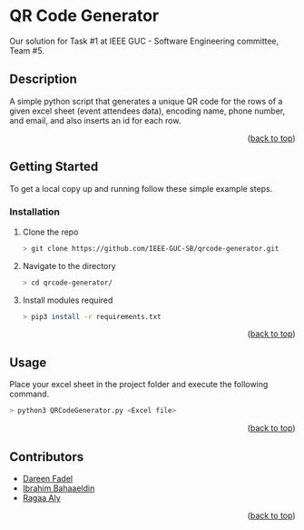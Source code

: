 <a name="readme-top"></a>
# QR Code Generator
Our solution for Task #1 at IEEE GUC - Software Engineering committee, Team #5.

## Description
A simple python script that generates a unique QR code for the rows of a given excel sheet (event attendees data), encoding name, phone number, and email, and also inserts an id for each row. 

<p align="right">(<a href="#readme-top">back to top</a>)</p>

## Getting Started

To get a local copy up and running follow these simple example steps.

### Installation

1. Clone the repo
   ```bash
   > git clone https://github.com/IEEE-GUC-SB/qrcode-generator.git
   ```
2. Navigate to the directory
    ```bash
    > cd qrcode-generator/ 
    ```
3. Install modules required
    ```bash
    > pip3 install -r requirements.txt
    ```

<p align="right">(<a href="#readme-top">back to top</a>)</p>

## Usage
Place your excel sheet in the project folder and execute the following command.
  ```bash
  > python3 QRCodeGenerator.py <Excel file>
  ```

<p align="right">(<a href="#readme-top">back to top</a>)</p>

## Contributors

- [Dareen Fadel](https://github.com/Dareenfadel)
- [Ibrahim Bahaaeldin](https://github.com/ibrahimaboras)
- [Ragaa Aly](https://github.com/ragaaaly)

<p align="right">(<a href="#readme-top">back to top</a>)</p>
